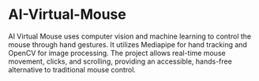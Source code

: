 # AI-Virtual-Mouse
AI Virtual Mouse uses computer vision and machine learning to control the mouse through hand gestures. It utilizes Mediapipe for hand tracking and OpenCV for image processing. The project allows real-time mouse movement, clicks, and scrolling, providing an accessible, hands-free alternative to traditional mouse control.
